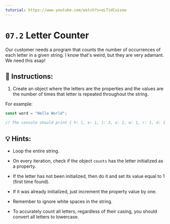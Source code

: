 ```yaml
---
tutorial: https://www.youtube.com/watch?v=oLTidCuisew
---
```


# `07.2` Letter Counter

Our customer needs a program that counts the number of occurrences of each letter in a given string. I know that's weird, but they are very adamant. We need this asap! 

## 📝 Instructions:

1. Create an object where the letters are the properties and the values are the number of times that letter is repeated throughout the string. 

For example:

```js
const word = "Hello World";

// The console should print { h: 1, e: 1, l: 3, o: 2, w: 1, r: 1, d: 1 }
```

## 💡 Hints:

+ Loop the entire string.

+ On every iteration, check if the object `counts` has the letter initialized as a property.

+ If the letter has not been initialized, then do it and set its value equal to 1 (first time found).

+ If it was already initialized, just increment the property value by one.

+ Remember to ignore white spaces in the string.

+ To accurately count all letters, regardless of their casing, you should convert all letters to lowercase.

